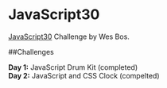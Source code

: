 # JavaScript30
[JavaScript30](https://javascript30.com/) Challenge by Wes Bos.

##Challenges

**Day 1:** JavaScript Drum Kit (completed)  
**Day 2:** JavaScript and CSS Clock (compelted)
